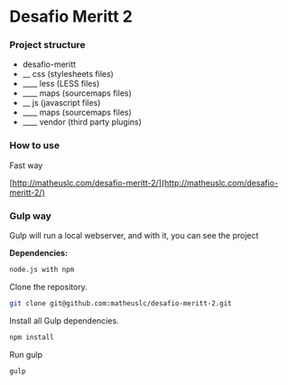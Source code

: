# Desafio Meritt 2

### Project structure

- desafio-meritt
- __ css (stylesheets files)
- ____ less (LESS files)
- ____ maps (sourcemaps files)
- __ js (javascript files)
- ____ maps (sourcemaps files)
- ____ vendor (third party plugins)


### How to use

Fast way

[http://matheuslc.com/desafio-meritt-2/](http://matheuslc.com/desafio-meritt-2/)

### Gulp way


Gulp will run a local webserver, and with it, you can see the project

**Dependencies:**

```bash
node.js with npm
```

Clone the repository.

```bash
git clone git@github.com:matheuslc/desafio-meritt-2.git
```

Install all Gulp dependencies.
```bash
npm install
```

Run gulp
```bash
gulp
```


